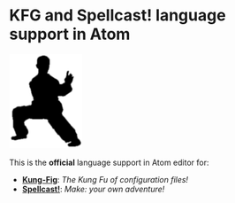 
# KFG and Spellcast! language support in Atom

![Kung Fig!](https://raw.githubusercontent.com/cronvel/kung-fig/master/kung-fig.png)


This is the **official** language support in Atom editor for:

* [**Kung-Fig**](https://github.com/cronvel/kung-fig): *The Kung Fu of configuration files!*
* [**Spellcast!**](https://github.com/cronvel/kung-fig): *Make: your own adventure!*


